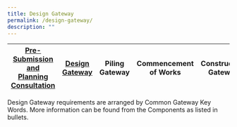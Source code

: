 ```yaml
---
title: Design Gateway
permalink: /design-gateway/
description: ""
---
```


| [Pre-Submission and Planning Consultation](/pre-submission-and-planning-consultation/) |  [Design Gateway](/design-gateway)  |  Piling Gateway | Commencement of Works | Construction Gateway | Independent Agency Submissions |TOP/CSC Gateway |
| -------- | -------- | -------- | -------- | -------- | -------- | -------- |

Design Gateway requirements are arranged by Common Gateway Key Words. More information can be
found from the Components as listed in bullets.
